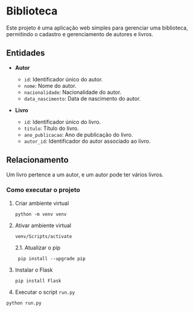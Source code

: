 # Biblioteca

Este projeto é uma aplicação web simples para gerenciar uma biblioteca, permitindo o cadastro e gerenciamento de autores e livros.

## Entidades

- **Autor**
  - `id`: Identificador único do autor.
  - `nome`: Nome do autor.
  - `nacionalidade`: Nacionalidade do autor.
  - `data_nascimento`: Data de nascimento do autor.

- **Livro**
  - `id`: Identificador único do livro.
  - `titulo`: Título do livro.
  - `ano_publicacao`: Ano de publicação do livro.
  - `autor_id`: Identificador do autor associado ao livro.

## Relacionamento

Um livro pertence a um autor, e um autor pode ter vários livros.

### Como executar o projeto
1. Criar ambiente virtual
    ```
    python -m venv venv
    ```
2. Ativar ambiente virtual
    ```
    venv/Scripts/activate
    ```
   2.1. Atualizar o pip
   ```
    pip install --upgrade pip
    ```
3. Instalar o Flask
    ```
    pip install Flask
    ```
4. Executar o script `run.py`
```
python run.py
```
